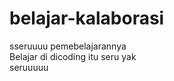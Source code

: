 # belajar-kalaborasi

sseruuuu pemebelajarannya<br>
Belajar di dicoding itu seru yak<br>
seruuuuu


